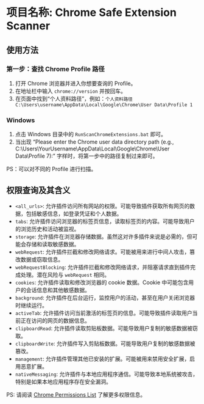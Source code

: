 # 项目名称: Chrome Safe Extension Scanner

## 使用方法

### 第一步：查找 Chrome Profile 路径
1. 打开 Chrome 浏览器并进入你想要查询的 Profile。
2. 在地址栏中输入 `chrome://version` 并按回车。
3. 在页面中找到“个人资料路径”，例如：`个人资料路径 C:\Users\username\AppData\Local\Google\Chrome\User Data\Profile 1`

### Windows
1. 点击 Windows 目录中的 `RunScanChromeExtensions.bat` 即可。
2. 当出现 “Please enter the Chrome user data directory path (e.g., C:\Users\YourUsername\AppData\Local\Google\Chrome\User Data\Profile 7):” 字样时，将第一步中的路径复制过来即可。

PS：可以对不同的 Profile 进行扫描。

## 权限查询及其含义
- `<all_urls>`: 允许插件访问所有网站的权限。可能导致插件获取所有网页的数据，包括敏感信息，如登录凭证和个人数据。
- `tabs`: 允许插件访问浏览器的标签页信息，读取标签页的内容。可能导致用户的浏览历史和活动被监视。
- `storage`: 允许插件在浏览器存储数据。虽然这对许多插件来说是必需的，但可能会存储和读取敏感数据。
- `webRequest`: 允许插件拦截和修改网络请求。可能被用来进行中间人攻击，篡改数据或窃取信息。
- `webRequestBlocking`: 允许插件拦截和修改网络请求，并阻塞请求直到插件完成处理。潜在风险与 `webRequest` 相同。
- `cookies`: 允许插件读取和修改浏览器的 cookie 数据。Cookie 中可能包含用户的会话信息和其他敏感数据。
- `background`: 允许插件在后台运行，监控用户的活动，甚至在用户关闭浏览器时继续运行。
- `activeTab`: 允许插件访问当前激活的标签页的信息。可能导致插件读取用户当前正在访问的网页的数据信息。
- `clipboardRead`: 允许插件读取剪贴板数据。可能导致用户复制的敏感数据被窃取。
- `clipboardWrite`: 允许插件写入剪贴板数据。可能导致用户复制的敏感数据被篡改。
- `management`: 允许插件管理其他已安装的扩展。可能被用来禁用安全扩展，启用恶意扩展。
- `nativeMessaging`: 允许插件与本地应用程序通信。可能导致本地系统被攻击，特别是如果本地应用程序存在安全漏洞。

PS: 请阅读 [Chrome Permissions List](https://developer.chrome.com/docs/extensions/reference/permissions-list?hl=zh-cn) 了解更多权限信息。
